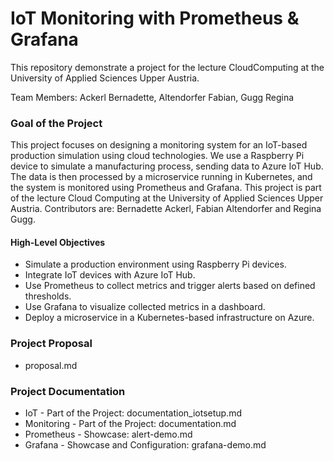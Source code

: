 # IoT Monitoring with Prometheus & Grafana
This repository demonstrate a project for the lecture CloudComputing at the University of Applied Sciences Upper Austria.  

Team Members: Ackerl Bernadette, Altendorfer Fabian, Gugg Regina
 
### Goal of the Project

This project focuses on designing a monitoring system for an IoT-based production simulation using cloud technologies. We use a Raspberry Pi device to simulate a manufacturing process, sending data to Azure IoT Hub. The data is then processed by a microservice running in Kubernetes, and the system is monitored using Prometheus and Grafana. This project is part of the lecture Cloud Computing at the University of Applied Sciences Upper Austria. Contributors are: Bernadette Ackerl, Fabian Altendorfer and Regina Gugg.

#### High-Level Objectives

- Simulate a production environment using Raspberry Pi devices.
- Integrate IoT devices with Azure IoT Hub.
- Use Prometheus to collect metrics and trigger alerts based on defined thresholds.
- Use Grafana to visualize collected metrics in a dashboard.
- Deploy a microservice in a Kubernetes-based infrastructure on Azure.

### Project Proposal 
- proposal.md

### Project Documentation 
- IoT - Part of the Project: documentation_iotsetup.md
- Monitoring - Part of the Project: documentation.md
- Prometheus - Showcase: alert-demo.md
- Grafana - Showcase and Configuration: grafana-demo.md